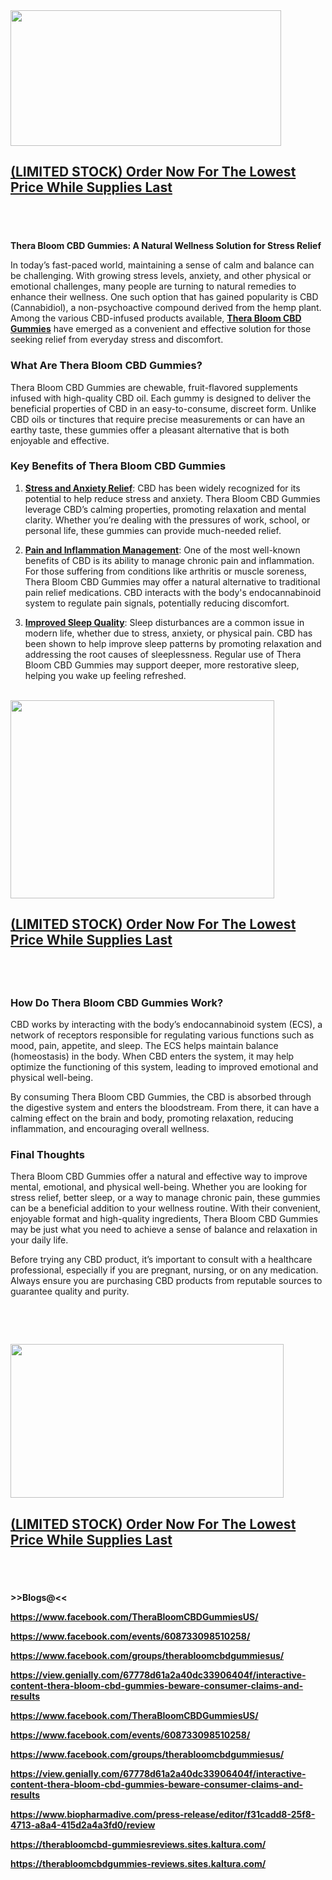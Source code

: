 <div class="separator"><a href="https://supplecarts.com/thera-bloom-cbd-gummies-buy"><img src="https://blogger.googleusercontent.com/img/b/R29vZ2xl/AVvXsEiKtXK-Il2KJlqkKQ7QqJqfTWfLYiPxDQ4KX8eCu0_hVLOnyl5FfBSgCdDrFSqz9oXpHCw9_aG9lYKt0XLFj3mlhTFkTo3TDcEsUNjrQiUR1YoPp85MAc_DE8XXACocKTMSIsqROUIvFpc_5bl1dmb1yEFHsPPO2sqNvstHC3DRBbxWzS0Tu9iBJ8D6M8M/w433-h217/Gummies.jpeg" alt="" width="433" height="217" border="0" data-original-height="300" data-original-width="600" /></a></div>
<h2><strong><a href="https://supplecarts.com/thera-bloom-cbd-gummies-buy">(LIMITED STOCK) Order Now For The Lowest Price While Supplies Last</a></strong></h2>
<h2>&nbsp;</h2>
<p><strong>Thera Bloom CBD Gummies: A Natural Wellness Solution for Stress Relief</strong></p>
<p>In today&rsquo;s fast-paced world, maintaining a sense of calm and balance can be challenging. With growing stress levels, anxiety, and other physical or emotional challenges, many people are turning to natural remedies to enhance their wellness. One such option that has gained popularity is CBD (Cannabidiol), a non-psychoactive compound derived from the hemp plant. Among the various CBD-infused products available,&nbsp;<strong><a href="https://www.facebook.com/TheraBloomCBDGummiesUS/">Thera Bloom CBD Gummies</a></strong>&nbsp;have emerged as a convenient and effective solution for those seeking relief from everyday stress and discomfort.</p>
<h3>What Are Thera Bloom CBD Gummies?</h3>
<p>Thera Bloom CBD Gummies are chewable, fruit-flavored supplements infused with high-quality CBD oil. Each gummy is designed to deliver the beneficial properties of CBD in an easy-to-consume, discreet form. Unlike CBD oils or tinctures that require precise measurements or can have an earthy taste, these gummies offer a pleasant alternative that is both enjoyable and effective.</p>
<h3>Key Benefits of Thera Bloom CBD Gummies</h3>
<ol>
<li>
<p><strong><a href="https://www.facebook.com/TheraBloomCBDGummiesUS/" target="_blank">Stress and Anxiety Relief</a></strong>: CBD has been widely recognized for its potential to help reduce stress and anxiety. Thera Bloom CBD Gummies leverage CBD&rsquo;s calming properties, promoting relaxation and mental clarity. Whether you&rsquo;re dealing with the pressures of work, school, or personal life, these gummies can provide much-needed relief.</p>
</li>
<li>
<p><strong><a href="https://www.facebook.com/events/608733098510258/" target="_blank">Pain and Inflammation Management</a></strong>: One of the most well-known benefits of CBD is its ability to manage chronic pain and inflammation. For those suffering from conditions like arthritis or muscle soreness, Thera Bloom CBD Gummies may offer a natural alternative to traditional pain relief medications. CBD interacts with the body's endocannabinoid system to regulate pain signals, potentially reducing discomfort.</p>
</li>
<li>
<p><strong><a href="https://www.facebook.com/groups/therabloomcbdgummiesus/" target="_blank">Improved Sleep Quality</a></strong>: Sleep disturbances are a common issue in modern life, whether due to stress, anxiety, or physical pain. CBD has been shown to help improve sleep patterns by promoting relaxation and addressing the root causes of sleeplessness. Regular use of Thera Bloom CBD Gummies may support deeper, more restorative sleep, helping you wake up feeling refreshed.</p>
</li>
</ol>
<div>&nbsp;</div>
<div>
<div class="separator"><a href="https://supplecarts.com/thera-bloom-cbd-gummies-buy"><img src="https://blogger.googleusercontent.com/img/b/R29vZ2xl/AVvXsEj-n1ERj9asGB2eAhlJKcM88eKv9ZXpX-QGHErPh4b3nKV4-Wg3IV48ylyl_8iIcYhK0zDgkAV2JLQlm2qYIoGdQk3bN9MfwFpCrSBIyEu7VqtFpHS-T1NCcZgozTzohnRNALAi5WJaSrhbaAt-sAJd50pSV53W2EkYLm5XV5py9wEqDxP3gvavTv885FQ/w422-h317/gummies.webp" alt="" width="422" height="317" border="0" data-original-height="900" data-original-width="1200" /></a></div>
</div>
<div>
<h2><strong><a href="https://supplecarts.com/thera-bloom-cbd-gummies-buy">(LIMITED STOCK) Order Now For The Lowest Price While Supplies Last</a></strong></h2>
<h2>&nbsp;</h2>
</div>
<h3>How Do Thera Bloom CBD Gummies Work?</h3>
<p>CBD works by interacting with the body&rsquo;s endocannabinoid system (ECS), a network of receptors responsible for regulating various functions such as mood, pain, appetite, and sleep. The ECS helps maintain balance (homeostasis) in the body. When CBD enters the system, it may help optimize the functioning of this system, leading to improved emotional and physical well-being.</p>
<p>By consuming Thera Bloom CBD Gummies, the CBD is absorbed through the digestive system and enters the bloodstream. From there, it can have a calming effect on the brain and body, promoting relaxation, reducing inflammation, and encouraging overall wellness.</p>
<h3>Final Thoughts</h3>
<p>Thera Bloom CBD Gummies offer a natural and effective way to improve mental, emotional, and physical well-being. Whether you are looking for stress relief, better sleep, or a way to manage chronic pain, these gummies can be a beneficial addition to your wellness routine. With their convenient, enjoyable format and high-quality ingredients, Thera Bloom CBD Gummies may be just what you need to achieve a sense of balance and relaxation in your daily life.</p>
<p>Before trying any CBD product, it&rsquo;s important to consult with a healthcare professional, especially if you are pregnant, nursing, or on any medication. Always ensure you are purchasing CBD products from reputable sources to guarantee quality and purity.</p>
<p>&nbsp;</p>
<p>&nbsp;</p>
<div class="separator"><a href="https://supplecarts.com/thera-bloom-cbd-gummies-buy"><img src="https://blogger.googleusercontent.com/img/b/R29vZ2xl/AVvXsEjjugKCk-yimp-lpHs-XeyGd3HSLsXMVG3h5SsruStfXyoskl9gHhK4xKg4UYw0Sq45I8AdVZbyJFh6yGV3__P8zMFeRQsDsWvmVHZipy44WeSMnqpO5c01Q4TV5HMXD67rETvKjPJfZUQqkB5ns-431yVNOqhBiOuQ31twi33CLhHMIafYCneSkiO6bnU/w437-h246/gummies.jpg" alt="" width="437" height="246" border="0" data-original-height="1080" data-original-width="1920" /></a></div>
<h2><strong><a href="https://supplecarts.com/thera-bloom-cbd-gummies-buy">(LIMITED STOCK) Order Now For The Lowest Price While Supplies Last</a></strong></h2>
<h2>&nbsp;</h2>
<div><strong>&gt;&gt;Blogs@&lt;&lt;</strong></div>
<div>
<p align="justify"><strong><a href="https://www.facebook.com/TheraBloomCBDGummiesUS/">https://www.facebook.com/TheraBloomCBDGummiesUS/</a></strong></p>
<p align="justify"><strong><a href="https://www.facebook.com/events/608733098510258/">https://www.facebook.com/events/608733098510258/</a></strong></p>
<p align="justify"><strong><a href="https://www.facebook.com/groups/therabloomcbdgummiesus/">https://www.facebook.com/groups/therabloomcbdgummiesus/</a></strong></p>
</div>
<p align="justify"><strong><a href="https://view.genially.com/67778d61a2a40dc33906404f/interactive-content-thera-bloom-cbd-gummies-beware-consumer-claims-and-results">https://view.genially.com/67778d61a2a40dc33906404f/interactive-content-thera-bloom-cbd-gummies-beware-consumer-claims-and-results</a></strong></p>
<p align="justify"><strong><a href="https://www.facebook.com/TheraBloomCBDGummiesUS/">https://www.facebook.com/TheraBloomCBDGummiesUS/</a></strong></p>
<p align="justify"><strong><a href="https://www.facebook.com/events/608733098510258/">https://www.facebook.com/events/608733098510258/</a></strong></p>
<p align="justify"><strong><a href="https://www.facebook.com/groups/therabloomcbdgummiesus/">https://www.facebook.com/groups/therabloomcbdgummiesus/</a></strong></p>
<p align="justify"><strong><a href="https://view.genially.com/67778d61a2a40dc33906404f/interactive-content-thera-bloom-cbd-gummies-beware-consumer-claims-and-results">https://view.genially.com/67778d61a2a40dc33906404f/interactive-content-thera-bloom-cbd-gummies-beware-consumer-claims-and-results</a></strong></p>
<p align="justify"><strong><a href="https://www.biopharmadive.com/press-release/editor/f31cadd8-25f8-4713-a8a4-415d2a4a3fd0/review">https://www.biopharmadive.com/press-release/editor/f31cadd8-25f8-4713-a8a4-415d2a4a3fd0/review</a></strong></p>
<p align="justify"><strong><a href="https://therabloomcbd-gummiesreviews.sites.kaltura.com/">https://therabloomcbd-gummiesreviews.sites.kaltura.com/</a></strong></p>
<p align="justify"><strong><a href="https://therabloomcbdgummies-reviews.sites.kaltura.com/">https://therabloomcbdgummies-reviews.sites.kaltura.com/</a></strong></p>
